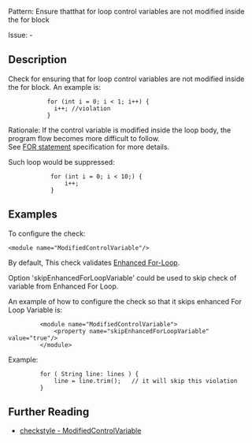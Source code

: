 Pattern: Ensure thatthat for loop control variables are not modified inside the for block

Issue: -

## Description

Check for ensuring that for loop control variables are not modified inside the for block. An example is: 
    
    
               for (int i = 0; i < 1; i++) {
                 i++; //violation
               }
            

Rationale: If the control variable is modified inside the loop body, the program flow becomes more difficult to follow.  
See [FOR statement](http://docs.oracle.com/javase/specs/jls/se8/html/jls-14.html#jls-14.14) specification for more details. 

Such loop would be suppressed: 
    
    
                for (int i = 0; i < 10;) {
                    i++;
                }
            

## Examples

To configure the check: 
    
    
    <module name="ModifiedControlVariable"/>
            

By default, This check validates [Enhanced For-Loop](http://docs.oracle.com/javase/specs/jls/se8/html/jls-14.html#jls-14.14.2). 

Option 'skipEnhancedForLoopVariable' could be used to skip check of variable from Enhanced For Loop. 

An example of how to configure the check so that it skips enhanced For Loop Variable is: 
    
    
             <module name="ModifiedControlVariable">
                 <property name="skipEnhancedForLoopVariable" value="true"/>
             </module>
             

Example:
    
    
             for ( String line: lines ) {
                 line = line.trim();   // it will skip this violation
             }

## Further Reading

* [checkstyle - ModifiedControlVariable](http://checkstyle.sourceforge.net/config_coding.html#ModifiedControlVariable)